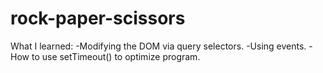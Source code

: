 # rock-paper-scissors

What I learned:
-Modifying the DOM via query selectors.
-Using events. 
-How to use setTimeout() to optimize program.